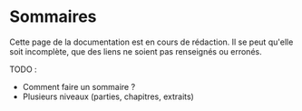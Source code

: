# Sommaires

<div class="warning ico-after">
    <p>
        Cette page de la documentation est en cours de rédaction.  
        Il se peut qu'elle soit incomplète, que des liens ne soient pas renseignés ou erronés.
    </p>
</div>


TODO : 

- Comment faire un sommaire ?
- Plusieurs niveaux (parties, chapitres, extraits)